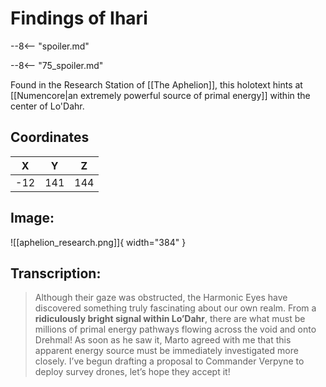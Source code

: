 # Findings of Ihari

--8<-- "spoiler.md"

--8<-- "75_spoiler.md"

Found in the Research Station of [[The Aphelion]], this holotext hints at [[Numencore|an extremely powerful source of primal energy]] within the center of Lo'Dahr.

## Coordinates
| **X** | **Y** | **Z** |
| :---: | :---: | :---: |
| -12 |  141  | 144 |

## Image:

![[aphelion_research.png]]{ width="384" }

## Transcription:
> Although their gaze was obstructed, the Harmonic Eyes have discovered something truly fascinating about our own realm. From a **ridiculously bright signal within Lo’Dahr**, there are what must be millions of primal energy pathways flowing across the void and onto Drehmal! As soon as he saw it, Marto agreed with me that this apparent energy source must be immediately investigated more closely. I’ve begun drafting a proposal to Commander Verpyne to deploy survey drones, let’s hope they accept it!

